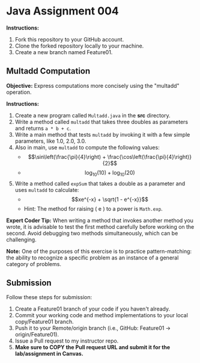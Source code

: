 # Java Assignment 004

**Instructions:**
1. Fork this repository to your GitHub account.
2. Clone the forked repository locally to your machine.
3. Create a new branch named Feature01.

## Multadd Computation

**Objective:**
Express computations more concisely using the "multadd" operation.

**Instructions:**
1. Create a new program called `Multadd.java` in the **src** directory.
2. Write a method called `multadd` that takes three doubles as parameters and returns `a * b + c`.
3. Write a main method that tests `multadd` by invoking it with a few simple parameters, like 1.0, 2.0, 3.0.
4. Also in main, use `multadd` to compute the following values:
    * $$\sin\left(\frac{\pi}{4}\right) + \frac{\cos\left(\frac{\pi}{4}\right)}{2}$$
    * $$\log_{10}(10) + \log_{10}(20)$$
5. Write a method called `expSum` that takes a double as a parameter and uses `multadd` to calculate:
    * $$xe^{-x} + \sqrt{1 - e^{-x}}$$
    * Hint: The method for raising \( e \) to a power is `Math.exp`.

**Expert Coder Tip:**
When writing a method that invokes another method you wrote, it is advisable to test the first method carefully before working on the second. Avoid debugging two methods simultaneously, which can be challenging.

**Note:**
One of the purposes of this exercise is to practice pattern-matching: the ability to recognize a specific problem as an instance of a general category of problems.

## Submission
Follow these steps for submission:
1. Create a Feature01 branch of your code if you haven't already.
2. Commit your working code and method implementations to your local copy/Feature01 branch.
3. Push it to your Remote/origin branch (i.e., GitHub: Feature01 -> origin/Feature01).
4. Issue a Pull request to my instructor repo.
5. **Make sure to COPY the Pull request URL and submit it for the lab/assignment in Canvas.**
